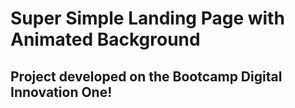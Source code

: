 # Super Simple Landing Page with Animated Background

## Project developed on the Bootcamp Digital Innovation One!

